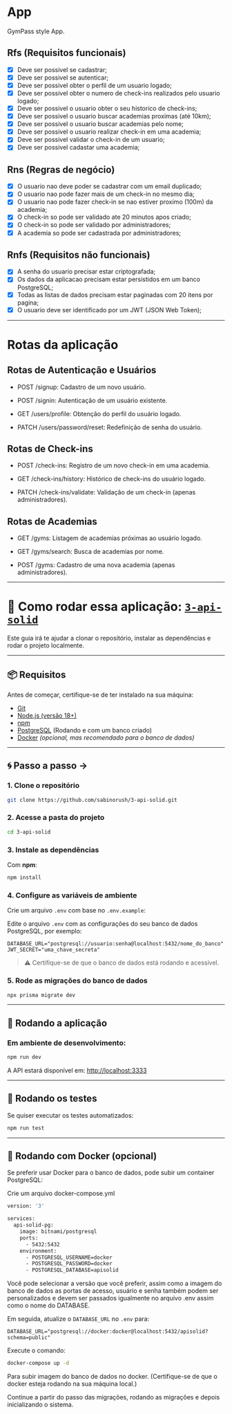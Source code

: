 # App

GymPass style App.

## Rfs (Requisitos funcionais)

- [x] Deve ser possivel se cadastrar;
- [x] Deve ser possivel se autenticar;
- [x] Deve ser possivel obter o perfil de um usuario logado;
- [x] Deve ser possivel obter o numero de check-ins realizados pelo usuario logado;
- [x] Deve ser possivel o usuario obter o seu historico de check-ins;
- [x] Deve ser possivel o usuario buscar academias proximas (até 10km);
- [x] Deve ser possivel o usuario buscar academias pelo nome;
- [x] Deve ser possivel o usuario realizar check-in em uma academia;
- [x] Deve ser possivel validar o check-in de um usuario;
- [x] Deve ser possivel cadastar uma academia;

## Rns (Regras de negócio)

- [x] O usuario nao deve poder se cadastrar com um email duplicado;
- [x] O usuario nao pode fazer mais de um check-in no mesmo dia;
- [x] O usuario nao pode fazer check-in se nao estiver proximo (100m) da academia;
- [x] O check-in so pode ser validado ate 20 minutos apos criado;
- [x] O check-in so pode ser validado por administradores;
- [x] A academia so pode ser cadastrada por administradores;

## Rnfs (Requisitos não funcionais)

- [x] A senha do usuario precisar estar criptografada;
- [x] Os dados da aplicacao precisam estar persistidos em um banco PostgreSQL;
- [x] Todas as listas de dados precisam estar paginadas com 20 itens por pagina;
- [x] O usuario deve ser identificado por um JWT (JSON Web Token);

---
# Rotas da aplicação

## Rotas de Autenticação e Usuários

- POST /signup: Cadastro de um novo usuário.

- POST /signin: Autenticação de um usuário existente.

- GET /users/profile: Obtenção do perfil do usuário logado.

- PATCH /users/password/reset: Redefinição de senha do usuário.​

## Rotas de Check-ins

- POST /check-ins: Registro de um novo check-in em uma academia.

- GET /check-ins/history: Histórico de check-ins do usuário logado.

- PATCH /check-ins/validate: Validação de um check-in (apenas administradores).​

## Rotas de Academias

- GET /gyms: Listagem de academias próximas ao usuário logado.

- GET /gyms/search: Busca de academias por nome.

- POST /gyms: Cadastro de uma nova academia (apenas administradores).

---

# 🚀 Como rodar essa aplicação: [`3-api-solid`](https://github.com/sabinorush/3-api-solid)

Este guia irá te ajudar a clonar o repositório, instalar as dependências e rodar o projeto localmente.

---

## 📦 Requisitos

Antes de começar, certifique-se de ter instalado na sua máquina:

- [Git](https://git-scm.com/)
- [Node.js (versão 18+)](https://nodejs.org/)
- [npm](https://www.npmjs.com/)
- [PostgreSQL](https://www.postgresql.org/) (Rodando e com um banco criado)
- [Docker](https://www.docker.com/) *(opcional, mas recomendado para o banco de dados)*

---

## 🌀 Passo a passo ->

### 1. Clone o repositório

```bash
git clone https://github.com/sabinorush/3-api-solid.git
```

### 2. Acesse a pasta do projeto

```bash
cd 3-api-solid
```

### 3. Instale as dependências

Com **npm**:

```bash
npm install
```

### 4. Configure as variáveis de ambiente

Crie um arquivo `.env` com base no `.env.example`:

Edite o arquivo `.env` com as configurações do seu banco de dados PostgreSQL, por exemplo:

```
DATABASE_URL="postgresql://usuario:senha@localhost:5432/nome_do_banco"
JWT_SECRET="uma_chave_secreta"
```

> ⚠️ Certifique-se de que o banco de dados está rodando e acessível.

### 5. Rode as migrações do banco de dados

```bash
npx prisma migrate dev
```

---

## 🚀 Rodando a aplicação

### Em ambiente de desenvolvimento:

```bash
npm run dev
```

A API estará disponível em: [http://localhost:3333](http://localhost:3333)

---

## 🧪 Rodando os testes

Se quiser executar os testes automatizados:

```bash
npm run test
```

---

## 🐳 Rodando com Docker (opcional)

Se preferir usar Docker para o banco de dados, pode subir um container PostgreSQL:

Crie um arquivo docker-compose.yml

```bash
version: '3'

services:
  api-solid-pg:
    image: bitnami/postgresql
    ports:
      - 5432:5432
    environment:
      - POSTGRESQL_USERNAME=docker
      - POSTGRESQL_PASSWORD=docker
      - POSTGRESQL_DATABASE=apisolid
```

Você pode selecionar a versão que você preferir, assim como a imagem do banco de dados as portas de acesso,
usuário e senha também podem ser personalizados e devem ser passados igualmente no arquivo .env assim como o nome do DATABASE.

Em seguida, atualize o `DATABASE_URL` no `.env` para:

```
DATABASE_URL="postgresql://docker:docker@localhost:5432/apisolid?schema=public"
```

Execute o comando:
```bash
docker-compose up -d
```
Para subir imagem do banco de dados no docker. (Certifique-se de que o docker esteja rodando na sua máquina local.)

Continue a partir do passo das migrações, rodando as migrações e depois inicializando o sistema.